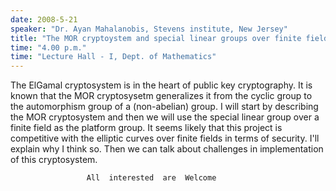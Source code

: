 ```yaml
---
date: 2008-5-21
speaker: "Dr. Ayan Mahalanobis, Stevens institute, New Jersey"
title: "The MOR cryptoystem and special linear groups over finite fields"
time: "4.00 p.m." 
time: "Lecture Hall - I, Dept. of Mathematics"
---
```

The ElGamal cryptosystem is in the heart of public key 
cryptography. It is known that the MOR cryptosysetm generalizes it from 
the cyclic group to the automorphism group of a (non-abelian) group. I 
will start by describing the MOR cryptosystem and then we will use
the special linear group over a finite field as the platform group. It 
seems likely that this project is competitive with the elliptic curves 
over finite fields in terms of security. I'll explain why I think so. Then 
we can talk about challenges in implementation of this
cryptosystem.

                     All  interested  are  Welcome
